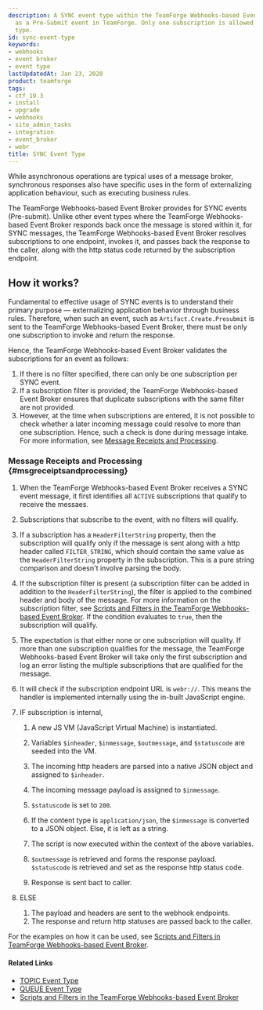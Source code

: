 ```yaml
---
description: A SYNC event type within the TeamForge Webhooks-based Event Broker is called
  as a Pre-Submit event in TeamForge. Only one subscription is allowed for this event
  type.
id: sync-event-type
keywords:
- webhooks
- event broker
- event type
lastUpdatedAt: Jan 23, 2020
product: teamforge
tags:
- ctf_19.3
- install
- upgrade
- webhooks
- site_admin_tasks
- integration
- event_broker
- webr
title: SYNC Event Type
---
```



While asynchronous operations are typical uses of a message broker, synchronous responses also have specific uses in the form of externalizing application behaviour, such as executing business rules.

The TeamForge Webhooks-based Event Broker provides for SYNC events (Pre-submit). Unlike other event types where the TeamForge Webhooks-based Event Broker responds back once the message is stored within it, for SYNC messages, the TeamForge Webhooks-based Event Broker resolves subscriptions to one endpoint, invokes it, and passes back the response to the caller, along with the http status code returned by the subscription endpoint.

## How it works?

Fundamental to effective usage of SYNC events is to understand their primary purpose &mdash; externalizing application behavior through business rules. Therefore, when such an event, such as `Artifact.Create.Presubmit` is sent to the TeamForge Webhooks-based Event Broker, there must be only one subscription to invoke and return the response.

Hence, the TeamForge Webhooks-based Event Broker validates the subscriptions for an event as follows:

1. If there is no filter specified, there can only be one subscription per SYNC event.
2. If a subscription filter is provided, the TeamForge Webhooks-based Event Broker ensures that duplicate subscriptions with the same filter are not provided.
3. However, at the time when subscriptions are entered, it is not possible to check whether a later incoming message could resolve to more than one subscription. Hence, such a check is done during message intake. For more information, see [Message Receipts and Processing](../WEBRPages/sync-event-type#msgreceiptsandprocessing).

### Message Receipts and Processing {#msgreceiptsandprocessing}

1. When the TeamForge Webhooks-based Event Broker receives a SYNC event message, it first identifies all `ACTIVE` subscriptions that qualify to receive the messaes.

2. Subscriptions that subscribe to the event, with no filters will qualify.

3. If a subscription has a `HeaderFilterString` property, then the subscription will qualify only if the message is sent along with a http header called `FILTER_STRING`, which should contain the same value as the `HeaderFilterString` property in the subscription. This is a pure string comparison and doesn't involve parsing the body.

4. If the subscription filter is present (a subscription filter can be added in addition to the `HeaderFilterString`), the filter is applied to the combined header and body of the message. For more information on the subscription filter, see [Scripts and Filters in the TeamForge Webhooks-based Event Broker](../WEBRPages/scripts_filters). If the condition evaluates to `true`, then the subscription will qualify. 

5. The expectation is that either none or one subscription will quality. If more than one subscription qualifies for the message, the TeamForge Webhooks-based Event Broker will take only the first subscription and log an error listing the multiple subscriptions that are qualified for the message.

6. It will check if the subscription endpoint URL is `webr://`. This means the handler is implemented internally using the in-built JavaScript engine.

7. IF subscription is internal,

   1. A new JS VM (JavaScript Virtual Machine) is instantiated.

   2. Variables `$inheader`, `$inmessage`, `$outmessage`, and `$statuscode` are seeded into the VM.

   3. The incoming http headers are parsed into a native JSON object and assigned to `$inheader`.

   4. The incoming message payload is assigned to `$inmessage`.

   5. `$statuscode` is set to `200`.

   6. If the content type is `application/json`, the `$inmessage` is converted to a JSON object. Else, it is left as a string.

   7. The script is now executed within the context of the above variables.

   8. `$outmessage` is retrieved and forms the response payload. `$statuscode` is retrieved and set as the response http status code.

   9. Response is sent bact to caller.

8. ELSE

   1. The payload and headers are sent to the webhook endpoints.
   2. The response and return http statuses are passed back to the caller.

For the examples on how it can be used, see [Scripts and Filters in TeamForge Webhooks-based Event Broker](../WEBRPages/scripts_filters).

#### Related Links

* [TOPIC Event Type](../WEBRPages/topic-event-type)
* [QUEUE Event Type](../WEBRPages/queue-event-type)
* [Scripts and Filters in the TeamForge Webhooks-based Event Broker](../WEBRPages/scripts_filters)



